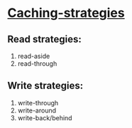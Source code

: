 # [Caching-strategies](https://codeahoy.com/2017/08/11/caching-strategies-and-how-to-choose-the-right-one/)

## Read strategies:

1. read-aside
2. read-through

## Write strategies:

1. write-through
2. write-around
3. write-back/behind
